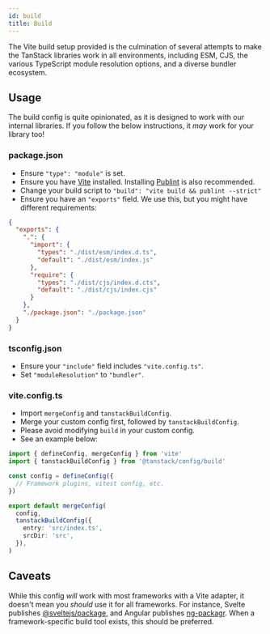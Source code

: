 ```yaml
---
id: build
title: Build
---
```


The Vite build setup provided is the culmination of several attempts to make the TanStack libraries work in all environments, including ESM, CJS, the various TypeScript module resolution options, and a diverse bundler ecosystem.

## Usage

The build config is quite opinionated, as it is designed to work with our internal libraries. If you follow the below instructions, it _may_ work for your library too!

### package.json

- Ensure `"type": "module"` is set.
- Ensure you have [Vite](https://www.npmjs.com/package/vite) installed. Installing [Publint](https://www.npmjs.com/package/publint) is also recommended.
- Change your build script to `"build": "vite build && publint --strict"`
- Ensure you have an `"exports"` field. We use this, but you might have different requirements:

```json
{
  "exports": {
    ".": {
      "import": {
        "types": "./dist/esm/index.d.ts",
        "default": "./dist/esm/index.js"
      },
      "require": {
        "types": "./dist/cjs/index.d.cts",
        "default": "./dist/cjs/index.cjs"
      }
    },
    "./package.json": "./package.json"
  }
}
```

### tsconfig.json

- Ensure your `"include"` field includes `"vite.config.ts"`.
- Set `"moduleResolution"` to `"bundler"`.

### vite.config.ts

- Import `mergeConfig` and `tanstackBuildConfig`.
- Merge your custom config first, followed by `tanstackBuildConfig`.
- Please avoid modifying `build` in your custom config.
- See an example below:

```ts
import { defineConfig, mergeConfig } from 'vite'
import { tanstackBuildConfig } from '@tanstack/config/build'

const config = defineConfig({
  // Framework plugins, vitest config, etc.
})

export default mergeConfig(
  config,
  tanstackBuildConfig({
    entry: 'src/index.ts',
    srcDir: 'src',
  }),
)
```

## Caveats

While this config _will_ work with most frameworks with a Vite adapter, it doesn't mean you _should_ use it for all frameworks. For instance, Svelte publishes [@sveltejs/package](https://www.npmjs.com/package/@sveltejs/package), and Angular publishes [ng-packagr](https://www.npmjs.com/package/ng-packagr). When a framework-specific build tool exists, this should be preferred.

